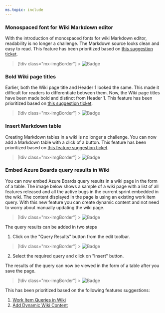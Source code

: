 ```yaml
---
ms.topic: include
---
```


### Monospaced font for Wiki Markdown editor

With the introduction of monospaced fonts for wiki Markdown editor, readability is no longer a challenge. The Markdown source looks clean and easy to read. This feature has been prioritized based on [this suggestion ticket](https://developercommunity.visualstudio.com/content/idea/365936/tfs-wiki-editor-monospaced-font.html).

> [!div class="mx-imgBorder"] > ![Badge](../../media/146_02.png)

### Bold Wiki page titles

Earlier, both the Wiki page title and Header 1 looked the same. This made it difficult for readers to differentiate between them. Now, the Wiki page titles have been made bold and distinct from Header 1.
This feature has been prioritized based on [this suggestion ticket](https://developercommunity.visualstudio.com/content/idea/366271/make-styling-of-wiki-page-title-different-from-h1.html).

> [!div class="mx-imgBorder"] > ![Badge](../../media/146_03.png)

### Insert Markdown table

Creating Markdown tables in a wiki is no longer a challenge. You can now add a Markdown table with a click of a button. This feature has been prioritized based on [this feature suggestion ticket](https://developercommunity.visualstudio.com/content/idea/365879/include-table-support-in-the-wiki-wysiwyg-editor.html).

> [!div class="mx-imgBorder"] > ![Badge](../../media/146_04.png)

### Embed Azure Boards query results in Wiki

You can now embed Azure Boards query results in a wiki page in the form of a table.
The image below shows a sample of a wiki page with a list of all features released and all the active bugs in the current sprint embedded in the wiki. The content displayed in the page is using an existing work item query. With this new feature you can create dynamic content and not need to worry about manually updating the wiki page.

> [!div class="mx-imgBorder"] > ![Badge](../../media/146_05.png)

The query results can be added in two steps

1.  Click on the "Query Results" button from the edit toolbar.

> [!div class="mx-imgBorder"] > ![Badge](../../media/146_06.png)

2.  Select the required query and click on "Insert" button.

The results of the query can now be viewed in the form of a table after you save the page.

> [!div class="mx-imgBorder"] > ![Badge](../../media/146_07.png)

This has been prioritized based on the following features suggestions:

1.  [Work Item Queries in Wiki](https://developercommunity.visualstudio.com/content/idea/365790/work-item-queries-in-wiki.html)
2.  [Add Dynamic Wiki Content](https://developercommunity.visualstudio.com/content/idea/379611/add-dynamic-wiki-content.html)
